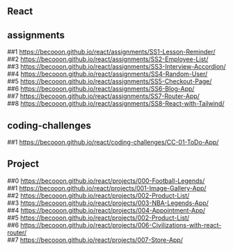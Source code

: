 ## React
## assignments
##1 https://becooon.github.io/react/assignments/SS1-Lesson-Reminder/<br/>
##2 https://becooon.github.io/react/assignments/SS2-Employee-List/<br/>
##3 https://becooon.github.io/react/assignments/SS3-Interview-Accordion/<br/>
##4 https://becooon.github.io/react/assignments/SS4-Random-User/<br/>
##5 https://becooon.github.io/react/assignments/SS5-Checkout-Page/<br/>
##6 https://becooon.github.io/react/assignments/SS6-Blog-App/<br/>
##7 https://becooon.github.io/react/assignments/SS7-Router-App/<br/>
##8 https://becooon.github.io/react/assignments/SS8-React-with-Tailwind/<br/>
## coding-challenges
##1 https://becooon.github.io/react/coding-challenges/CC-01-ToDo-App/<br/>
## Project<br/>
##0 https://becooon.github.io/react/projects/000-Football-Legends/<br/>
##1 https://becooon.github.io/react/projects/001-Image-Gallery-App/<br/>
##2 https://becooon.github.io/react/projects/002-Product-List/<br/>
##3 https://becooon.github.io/react/projects/003-NBA-Legends-App/<br/>
##4 https://becooon.github.io/react/projects/004-Appointment-App/<br/>
##5 https://becooon.github.io/react/projects/002-Product-List/<br/> <!-- added input -->
##6 https://becooon.github.io/react/projects/006-Civilizations-with-react-router/<br/>
##7 https://becooon.github.io/react/projects/007-Store-App/<br/>

